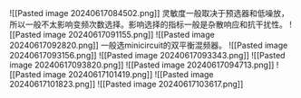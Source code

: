 ![[Pasted image 20240617084502.png]]
灵敏度一般取决于预选器和低噪放，所以一般不太影响变频次数选择。影响选择的指标一般是杂散响应和抗干扰性。
![[Pasted image 20240617091155.png]]
![[Pasted image 20240617092820.png]]
一般选minicircuit的双平衡混频器。
![[Pasted image 20240617093156.png]]
![[Pasted image 20240617093343.png]]
![[Pasted image 20240617093820.png]]
![[Pasted image 20240617094713.png]]
![[Pasted image 20240617101419.png]]
![[Pasted image 20240617101823.png]]
![[Pasted image 20240617103617.png]]
